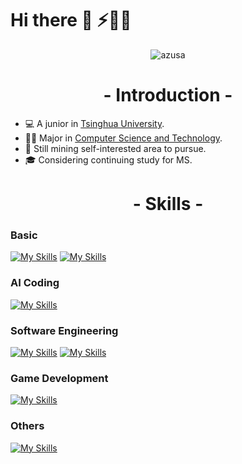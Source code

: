# Hi there 👋 ⚡🐒🦆
<p align="center">
    <img src="https://github.com/soMewheRetoFloat/soMewheRetoFloat/blob/main/azusa.gif" alt="azusa">
</p>

<h1 align="center">- Introduction -</h1>

* 💻 A junior in [Tsinghua University](https://www.tsinghua.edu.cn/index.htm).
* ✍🏻 Major in [Computer Science and Technology](https://www.cs.tsinghua.edu.cn/).
* 🧐 Still mining self-interested area to pursue.
* 🎓 Considering continuing study for MS.

<h1 align="center">- Skills -</h1>

### Basic
[![My Skills](https://skillicons.dev/icons?i=cpp,cs,python,java)](https://skillicons.dev)
[![My Skills](https://skillicons.dev/icons?i=linux,git,md)](https://skillicons.dev)
### AI Coding
[![My Skills](https://skillicons.dev/icons?i=pytorch,tensorflow)](https://skillicons.dev)

### Software Engineering
[![My Skills](https://skillicons.dev/icons?i=django,sqlite)](https://skillicons.dev)
[![My Skills](https://skillicons.dev/icons?i=react,js,ts,nextjs,nodejs)](https://skillicons.dev)

### Game Development
[![My Skills](https://skillicons.dev/icons?i=unity,unreal)](https://skillicons.dev)

### Others
[![My Skills](https://skillicons.dev/icons?i=pr,au,ps)](https://skillicons.dev)








<!--
**soMewheRetoFloat/soMewheRetoFloat** is a ✨ _special_ ✨ repository because its `README.md` (this file) appears on your GitHub profile.

Here are some ideas to get you started:

- 🔭 I’m currently working on ...
- 🌱 I’m currently learning ...
- 👯 I’m looking to collaborate on ...
- 🤔 I’m looking for help with ...
- 💬 Ask me about ...
- 📫 How to reach me: ...
- 😄 Pronouns: ...
- ⚡ Fun fact: ...
-->
